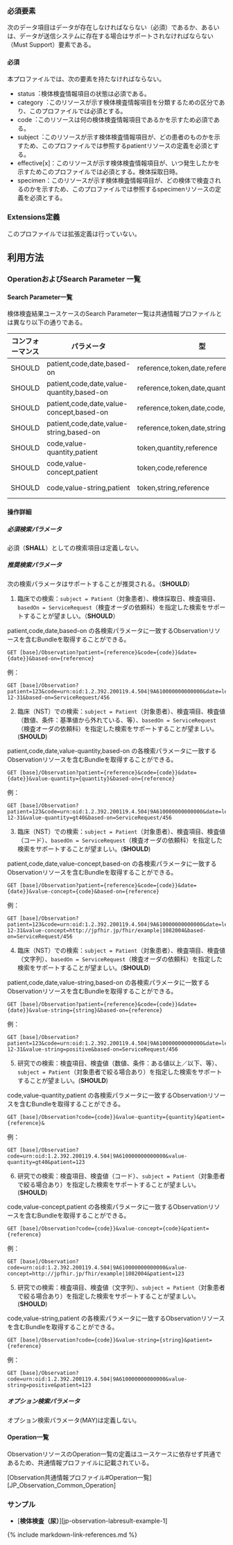 
### 必須要素 

次のデータ項目はデータが存在しなければならない（必須）であるか、あるいは、データが送信システムに存在する場合はサポートされなければならない（Must Support）要素である。

#### 必須
本プロファイルでは、次の要素を持たなければならない。

 - status︓検体検査情報項目の状態は必須である。
 - category︓このリソースが示す検体検査情報項目を分類するための区分であり、このプロファイルでは必須とする。
 - code︓このリソースは何の検体検査情報項目であるかを示すため必須である。
 - subject︓このリソースが示す検体検査情報項目が、どの患者のものかを示すため、このプロファイルでは参照するpatientリソースの定義を必須とする。
 - effective[x]：このリソースが示す検体検査情報項目が、いつ発生したかを示すためこのプロファイルでは必須とする。検体採取日時。
 - specimen：このリソースが示す検体検査情報項目が、どの検体で検査されるのかを示すため、このプロファイルでは参照するspecimenリソースの定義を必須とする。

### Extensions定義

このプロファイルでは拡張定義は行っていない。

## 利用方法

### OperationおよびSearch Parameter 一覧

#### Search Parameter一覧

検体検査結果ユースケースのSearch Parameter一覧は共通情報プロファイルとは異なり以下の通りである。

| コンフォーマンス | パラメータ    | 型     | 例                                                           |
| ---------------- | ------------- | ------ | ------------------------------------------------------------ |
| SHOULD | patient,code,date,based-on | reference,token,date,reference  | `GET [base]/Observation?patient=123&code=urn:oid:1.2.392.200119.4.504|9A610000000000000&date=le2020-12-31&based-on=ServiceRequest/456` |
| SHOULD | patient,code,date,value-quantity,based-on | reference,token,date,quantity,reference  | `GET [base]/Observation?patient=123&code=urn:oid:1.2.392.200119.4.504|9A610000000000000&date=le2020-12-31&value-quantity=gt40&based-on=ServiceRequest/456` |
| SHOULD | patient,code,date,value-concept,based-on | reference,token,date,code,reference  | `GET [base]/Observation?patient=123&code=urn:oid:1.2.392.200119.4.504|9A610000000000000&date=le2020-12-31&value-concept=http://jpfhir.jp/fhir/example|1082004&based-on=ServiceRequest/456` |
| SHOULD | patient,code,date,value-string,based-on | reference,token,date,string,reference  | `GET [base]/Observation?patient=123&code=urn:oid:1.2.392.200119.4.504|9A610000000000000&date=le2020-12-31&value-string=positive&based-on=ServiceRequest/456` |
| SHOULD | code,value-quantity,patient | token,quantity,reference  | `GET [base]/Observation?code=urn:oid:1.2.392.200119.4.504|9A610000000000000&value-quantity=gt40&patient=123` |
| SHOULD | code,value-concept,patient | token,code,reference | `GET [base]/Observation?code=urn:oid:1.2.392.200119.4.504|9A610000000000000&value-concept=http://jpfhir.jp/fhir/example|1082004&patient=123` |
| SHOULD | code,value-string,patient | token,string,reference  | `GET [base]/Observation?code=urn:oid:1.2.392.200119.4.504|9A610000000000000&value-string=positive&patient=123` |


#### 操作詳細

##### 必須検索パラメータ

必須（**SHALL**）としての検索項目は定義しない。

##### 推奨検索パラメータ

次の検索パラメータはサポートすることが推奨される。（**SHOULD**）

1. 臨床での検索：`subject = Patient`（対象患者）、検体採取日、検査項目、`basedOn = ServiceRequest`（検査オーダの依頼科）を指定した検索をサポートすることが望ましい。（**SHOULD**）


patient,code,date,based-on の各検索パラメータに一致するObservationリソースを含むBundleを取得することができる。

   ```
   GET [base]/Observation?patient={reference}&code={code}}&date={date}}&based-on={reference}
   ```

   例：

   ```
   GET [base]/Observation?patient=123&code=urn:oid:1.2.392.200119.4.504|9A610000000000000&date=le2020-12-31&based-on=ServiceRequest/456
   ```

2. 臨床（NST）での検索：`subject = Patient`（対象患者）、検査項目、検査値（数値、条件：基準値から外れている、等）、`basedOn = ServiceRequest`（検査オーダの依頼科）を指定した検索をサポートすることが望ましい。(**SHOULD**)

patient,code,date,value-quantity,based-on の各検索パラメータに一致するObservationリソースを含むBundleを取得することができる。

   ```
   GET [base]/Observation?patient={reference}&code={code}}&date={date}}&value-quantity={quantity}&based-on={reference}
   ```

   例：

   ```
   GET [base]/Observation?patient=123&code=urn:oid:1.2.392.200119.4.504|9A610000000000000&date=le2020-12-31&value-quantity=gt40&based-on=ServiceRequest/456
   ```

3. 臨床（NST）での検索：`subject = Patient`（対象患者）、検査項目、検査値（コード）、`basedOn = ServiceRequest`（検査オーダの依頼科）を指定した検索をサポートすることが望ましい。(**SHOULD**)

patient,code,date,value-concept,based-on の各検索パラメータに一致するObservationリソースを含むBundleを取得することができる。

   ```
   GET [base]/Observation?patient={reference}&code={code}}&date={date}}&value-concept={code}&based-on={reference}
   ```

   例：

   ```
   GET [base]/Observation?patient=123&code=urn:oid:1.2.392.200119.4.504|9A610000000000000&date=le2020-12-31&value-concept=http://jpfhir.jp/fhir/example|1082004&based-on=ServiceRequest/456
   ```


4. 臨床（NST）での検索：`subject = Patient`（対象患者）、検査項目、検査値（文字列）、`basedOn = ServiceRequest`（検査オーダの依頼科）を指定した検索をサポートすることが望ましい。(**SHOULD**)

patient,code,date,value-string,based-on の各検索パラメータに一致するObservationリソースを含むBundleを取得することができる。

   ```
   GET [base]/Observation?patient={reference}&code={code}}&date={date}}&value-string={string}&based-on={reference}
   ```

   例：

   ```
   GET [base]/Observation?patient=123&code=urn:oid:1.2.392.200119.4.504|9A610000000000000&date=le2020-12-31&value-string=positive&based-on=ServiceRequest/456
   ```

5. 研究での検索：検査項目、検査値（数値、条件：ある値以上／以下、等）、`subject = Patient`（対象患者で絞る場合あり）を指定した検索をサポートすることが望ましい。(**SHOULD**)

code,value-quantity,patient の各検索パラメータに一致するObservationリソースを含むBundleを取得することができる。

   ```
   GET [base]/Observation?code={code}}&value-quantity={quantity}&patient={reference}&
   ```

   例：

   ```
   GET [base]/Observation?code=urn:oid:1.2.392.200119.4.504|9A610000000000000&value-quantity=gt40&patient=123
   ```

6. 研究での検索：検査項目、検査値（コード）、`subject = Patient`（対象患者で絞る場合あり）を指定した検索をサポートすることが望ましい。(**SHOULD**)

code,value-concept,patient の各検索パラメータに一致するObservationリソースを含むBundleを取得することができる。

   ```
   GET [base]/Observation?code={code}}&value-concept={code}&patient={reference}
   ```

   例：

   ```
   GET [base]/Observation?code=urn:oid:1.2.392.200119.4.504|9A610000000000000&value-concept=http://jpfhir.jp/fhir/example|1082004&patient=123
   ```

5. 研究での検索：検査項目、検査値（文字列）、`subject = Patient`（対象患者で絞る場合あり）を指定した検索をサポートすることが望ましい。(**SHOULD**)

code,value-string,patient の各検索パラメータに一致するObservationリソースを含むBundleを取得することができる。

   ```
   GET [base]/Observation?code={code}}&value-string={string}&patient={reference}
   ```

   例：

   ```
   GET [base]/Observation?code=urn:oid:1.2.392.200119.4.504|9A610000000000000&value-string=positive&patient=123
   ```



##### オプション検索パラメータ

<!--
オプションとして次の検索パラメータをサポートすることができる。(MAY)
-->
オプション検索パラメータ(MAY)は定義しない。


#### Operation一覧

ObservationリソースのOperation一覧の定義はユースケースに依存せず共通であるため、共通情報プロファイルに記載されている。

[Observation共通情報プロファイル#Operation一覧][JP_Observation_Common_Operation]

### サンプル

* [**検体検査（尿）**][jp-observation-labresult-example-1]

{% include markdown-link-references.md %}
